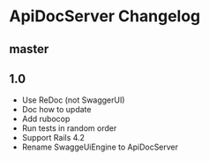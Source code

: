 # ApiDocServer Changelog

## master

## 1.0

- Use ReDoc (not SwaggerUI)
- Doc how to update
- Add rubocop
- Run tests in random order
- Support Rails 4.2
- Rename SwaggeUiEngine to ApiDocServer
